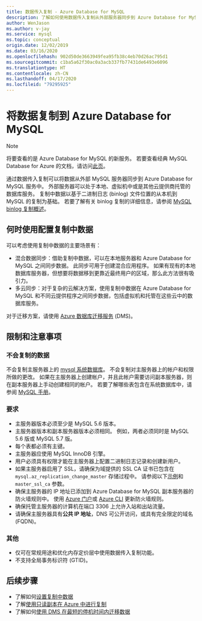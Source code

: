 ```yaml
---
title: 数据传入复制 - Azure Database for MySQL
description: 了解如何使用数据传入复制从外部服务器同步到 Azure Database for MySQL 服务。
author: WenJason
ms.author: v-jay
ms.service: mysql
ms.topic: conceptual
origin.date: 12/02/2019
ms.date: 03/16/2020
ms.openlocfilehash: 902d50de3663949fea95fb38c4eb70d26ac795d1
ms.sourcegitcommit: c1ba5a62f30ac0a3acb337fb77431de6493e6096
ms.translationtype: HT
ms.contentlocale: zh-CN
ms.lasthandoff: 04/17/2020
ms.locfileid: "79295925"
---
```

# <a name="replicate-data-into-azure-database-for-mysql"></a>将数据复制到 Azure Database for MySQL

> [!NOTE]
> 将要查看的是 Azure Database for MySQL 的新服务。 若要查看经典 MySQL Database for Azure 的文档，请访问[此页](https://docs.azure.cn/zh-cn/mysql-database-on-azure/)。

通过数据传入复制可以将数据从外部 MySQL 服务器同步到 Azure Database for MySQL 服务中。 外部服务器可以处于本地、虚拟机中或是其他云提供商托管的数据库服务。 复制中数据以基于二进制日志 (binlog) 文件位置的从本机到 MySQL 的复制为基础。 若要了解有关 binlog 复制的详细信息，请参阅 [MySQL binlog 复制概述](https://dev.mysql.com/doc/refman/5.7/en/binlog-replication-configuration-overview.html)。 

## <a name="when-to-use-data-in-replication"></a>何时使用配置复制中数据
可以考虑使用复制中数据的主要场景有：

-  混合数据同步：借助复制中数据，可以在本地服务器和 Azure Database for MySQL 之间同步数据。 此同步可用于创建混合应用程序。 如果有现有的本地数据库服务器，但想要将数据移到更靠近最终用户的区域，那么此方法很有吸引力。
-  多云同步：对于复杂的云解决方案，使用复制中数据在 Azure Database for MySQL 和不同云提供程序之间同步数据，包括虚拟机和托管在这些云中的数据库服务。
 
对于迁移方案，请使用 [Azure 数据库迁移服务](/dms/) (DMS)。

## <a name="limitations-and-considerations"></a>限制和注意事项

### <a name="data-not-replicated"></a>不会复制的数据
不会复制主服务器上的 [mysql 系统数据库](https://dev.mysql.com/doc/refman/5.7/en/system-schema.html)。 不会复制对主服务器上的帐户和权限所做的更改。 如果在主服务器上创建帐户，并且此帐户需要访问副本服务器，则在副本服务器上手动创建相同的帐户。 若要了解哪些表包含在系统数据库中，请参阅 [MySQL 手册](https://dev.mysql.com/doc/refman/5.7/en/system-schema.html)。

### <a name="requirements"></a>要求
- 主服务器版本必须至少是 MySQL 5.6 版本。 
- 主服务器版本和副本服务器版本必须相同。 例如，两者必须同时是 MySQL 5.6 版或 MySQL 5.7 版。
- 每个表都必须有主键。
- 主服务器应使用 MySQL InnoDB 引擎。
- 用户必须具有权限才能在主服务器上配置二进制日志记录和创建新用户。
- 如果主服务器启用了 SSL，请确保为域提供的 SSL CA 证书已包含在 `mysql.az_replication_change_master` 存储过程中。 请参阅以下[示例](/mysql/howto-data-in-replication#link-master-and-replica-servers-to-start-data-in-replication)和 `master_ssl_ca` 参数。
- 确保主服务器的 IP 地址已添加到 Azure Database for MySQL 副本服务器的防火墙规则中。 使用 [Azure 门户](/mysql/howto-manage-firewall-using-portal)或 [Azure CLI](/mysql/howto-manage-firewall-using-cli) 更新防火墙规则。
- 确保托管主服务器的计算机在端口 3306 上允许入站和出站流量。
- 请确保主服务器具有**公共 IP 地址**，DNS 可公开访问，或具有完全限定的域名 (FQDN)。

### <a name="other"></a>其他
- 仅可在常规用途和优化内存定价层中使用数据传入复制功能。
- 不支持全局事务标识符 (GTID)。

## <a name="next-steps"></a>后续步骤
- 了解如何[设置复制中数据](howto-data-in-replication.md)
- 了解[使用只读副本在 Azure 中进行复制](concepts-read-replicas.md)
- 了解如何[使用 DMS 在最短的停机时间内迁移数据](howto-migrate-online.md)